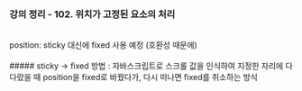 ### 강의 정리 - 102. 위치가 고정된 요소의 처리

<br />
position: sticky 대신에 fixed 사용 예정 (호환성 때문에)
<br />
<br />
##### sticky -> fixed 방법 :  
 자바스크립트로 스크롤 값을 인식하여 지정한 자리에 다다랐을 때 position을 fixed로 바꿨다가, 다시 떠나면 fixed를 취소하는 방식
